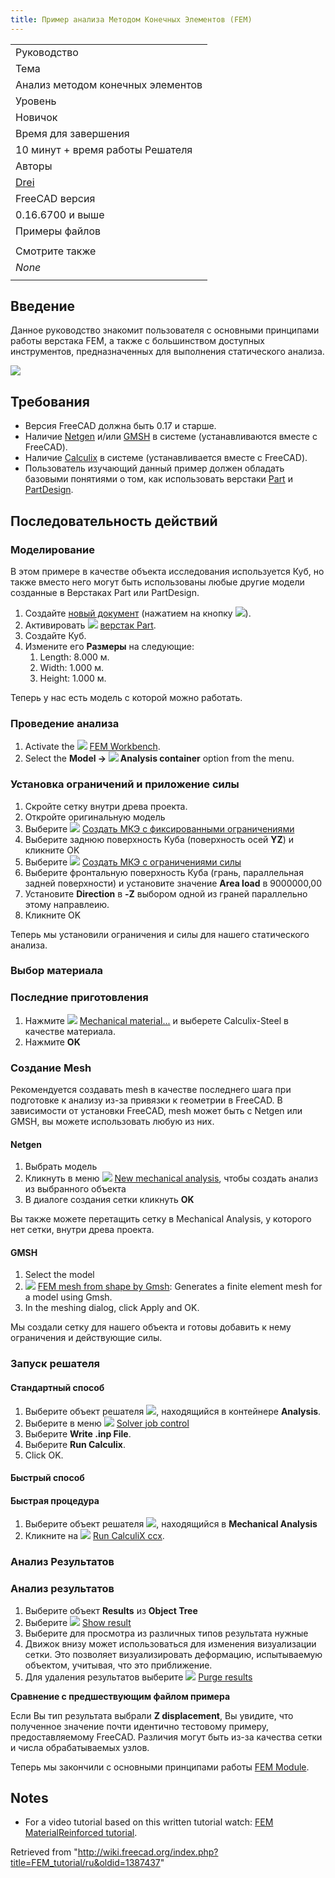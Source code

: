 ```yaml
---
title: Пример анализа Методом Конечных Элементов (FEM)
---
```

|  |
| --- |
| Руководство |
| Тема |
| Анализ методом конечных элементов |
| Уровень |
| Новичок |
| Время для завершения |
| 10 минут + время работы Решателя |
| Авторы |
| [Drei](http://freecadweb.org/wiki/index.php?title=User:Drei) |
| FreeCAD версия |
| 0.16.6700 и выше |
| Примеры файлов |
|  |
| Смотрите также |
| *None* |
|  |

## Введение

Данное руководство знакомит пользователя с основными принципами работы верстака FEM, а также с большинством доступных инструментов, предназначенных для выполнения статического анализа.

![](/images/FEM_tutorial_result.png)

## Требования

* Версия FreeCAD должна быть 0.17 и старше.
* Наличие [Netgen](http://sourceforge.net/projects/netgen-mesher/) и/или [GMSH](http://geuz.org/gmsh/) в системе (устанавливаются вместе с FreeCAD).
* Наличие [Calculix](http://www.calculix.de/) в системе (устанавливается вместе с FreeCAD).
* Пользователь изучающий данный пример должен обладать базовыми понятиями о том, как использовать верстаки [Part](/Part_Workbench/ru "Part Workbench/ru") и [PartDesign](/PartDesign_Workbench/ru "PartDesign Workbench/ru").

## Последовательность действий

### Моделирование

В этом примере в качестве объекта исследования используется Куб, но также вместо него могут быть использованы любые другие модели созданные в Верстаках Part или PartDesign.

1. Создайте [новый документ](/Std_New/ru "Std New/ru") (нажатием на кнопку ![](/images/Std_New.svg)).
2. Активировать ![](/images/Workbench_Part.svg) [верстак Part](/Part_Workbench/ru "Part Workbench/ru").
3. Создайте Куб.
4. Измените его **Размеры** на следующие:
   1. Length: 8.000 м.
   2. Width: 1.000 м.
   3. Height: 1.000 м.

Теперь у нас есть модель с которой можно работать.

### Проведение анализа

1. Activate the ![](/images/Workbench_FEM.svg) [FEM Workbench](/FEM_Workbench "FEM Workbench").
2. Select the **Model → ![](/images/FEM_Analysis.svg) Analysis container‏‎** option from the menu.

### Установка ограничений и приложение силы

1. Скройте сетку внутри древа проекта.
2. Откройте оригинальную модель
3. Выберите ![](/images/FEM_FixedConstraint.png) [Создать МКЭ с фиксированными ограничениями](/FEM_ConstraintFixed/ru "FEM ConstraintFixed/ru")
4. Выберите заднюю поверхность Куба (поверхность осей **YZ**) и кликните OK
5. Выберите ![](/images/FEM_ForceConstraint.png) [Создать МКЭ с ограничениями силы](/FEM_ConstraintForce/ru "FEM ConstraintForce/ru")
6. Выберите фронтальную поверхность Куба (грань, параллельная задней поверхности) и установите значение **Area load** в 9000000,00
7. Установите **Direction** в **-Z** выбором одной из граней параллельно этому направлеию.
8. Кликните OK

Теперь мы установили ограничения и силы для нашего статического анализа.

### Выбор материала

### Последние приготовления

1. Нажмите ![](/images/FEM_Material.png) [Mechanical material...](/FEM_MaterialSolid/ru "FEM MaterialSolid/ru") и выберете Calculix-Steel в качестве материала.
2. Нажмите **OK**

### Создание Mesh

Рекомендуется создавать mesh в качестве последнего шага при подготовке к анализу из-за привязки к геометрии в FreeCAD.
В зависимости от установки FreeCAD, mesh может быть с Netgen или GMSH, вы можете использовать любую из них.

#### Netgen

1. Выбрать модель
2. Кликнуть в меню ![](/images/FEM_Analysis.png) [New mechanical analysis](/FEM_Analysis/ru "FEM Analysis/ru"), чтобы создать анализ из выбранного объекта
3. В диалоге создания сетки кликнуть **OK**

Вы также можете перетащить сетку в Mechanical Analysis, у которого нет сетки, внутри древа проекта.

#### GMSH

1. Select the model
2. ![](/images/FEM_MeshGmshFromShape.svg) [FEM mesh from shape by Gmsh](/FEM_MeshGmshFromShape "FEM MeshGmshFromShape"): Generates a finite element mesh for a model using Gmsh.
3. In the meshing dialog, click Apply and OK.

Мы создали сетку для нашего объекта и готовы добавить к нему ограничения и действующие силы.

### Запуск решателя

#### Стандартный способ

1. Выберите объект решателя ![](/images/FEM_SolverCalculixCxxtools.svg), находящийся в контейнере **Analysis**.
2. Выберите в меню ![](/images/FEM_SolverControl.svg) [Solver job control](/FEM_SolverControl "FEM SolverControl")
3. Выберите **Write .inp File**.
4. Выберите **Run Calculix**.
5. Click OK.

#### Быстрый способ

#### Быстрая процедура

1. Выберите объект решателя ![](/images/FEM_Solver.png), находящийся в **Mechanical Analysis**
2. Кликните на ![](/images/FEM_RunCalculiXccx.png) [Run CalculiX ccx](/FEM_SolverRun/ru "FEM SolverRun/ru").

### Анализ Результатов

### Анализ результатов

1. Выберите объект **Results** из **Object Tree**
2. Выберите ![](/images/FEM_ShowResult.png) [Show result](/FEM_ResultShow/ru "FEM ResultShow/ru")
3. Выберите для просмотра из различных типов результата нужные
4. Движок внизу может использоваться для изменения визуализации сетки. Это позволяет визуализировать деформацию, испытываемую объектом, учитывая, что это приближение.
5. Для удаления результатов выберите ![](/images/FEM_PurgeResults.png) [Purge results](/FEM_ResultsPurge/ru "FEM ResultsPurge/ru")

**Сравнение с предшествующим файлом примера**

Если Вы тип результата выбрали **Z displacement**, Вы увидите, что полученное значение почти идентично тестовому примеру, предоставляемому FreeCAD. Различия могут быть из-за качества сетки и числа обрабатываемых узлов.

Теперь мы закончили с основными принципами работы [FEM Module](/FEM_Workbench/ru "FEM Workbench/ru").

## Notes

* For a video tutorial based on this written tutorial watch: [FEM MaterialReinforced tutorial](https://www.youtube.com/watch?v=SZTIqhfCSVc).

Retrieved from "<http://wiki.freecad.org/index.php?title=FEM_tutorial/ru&oldid=1387437>"